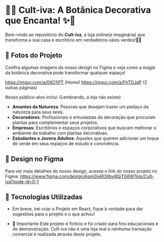 # 🌿✨ Cult-iva: A Botânica Decorativa que Encanta! ✨🌿

Bem-vindo ao repositório do **Cult-iva**, a loja online(e imaginária) que transforma a sua casa e escritório em verdadeiros oásis verdes!🍃🏡

## 📸 Fotos do Projeto

Confira algumas imagens do nosso design no Figma e veja como a magia da botânica decorativa pode transformar qualquer espaço!

https://imgur.com/a/06CfiPT (Home)
https://imgur.com/a/FhTDJqP (2 outras páginas)

Nosso público-alvo inclui: (Lembrando, a loja não existe)
- **Amantes da Natureza**: Pessoas que desejam trazer um pedaço da natureza para seus lares.
- **Decoradores**: Profissionais e entusiastas da decoração que procuram plantas para complementar seus projetos.
- **Empresas**: Escritórios e espaços corporativos que buscam melhorar o ambiente de trabalho com plantas decorativas.
- **Estudantes e Jovens Adultos**: Aqueles que querem adicionar um toque de verde em seus espaços de estudo e convivência.

## 🎨 Design no Figma

Para ver mais detalhes do nosso design, acesse o link do nosso projeto no Figma:
https://www.figma.com/design/AsmGjxRO6by8QjTG6W7pIx/Cult-iva?node-id=0-1

## 🚀 Tecnologias Utilizadas

- Em breve, irei criar o Projeto em React, fique à vontade para dar sugestões para o projeto e o que achou!

- 📢 Importante
Este projeto é fictício e foi criado para fins educacionais e de demonstração. Cult-iva não é uma loja real e nenhuma transação comercial é realizada através deste projeto.
